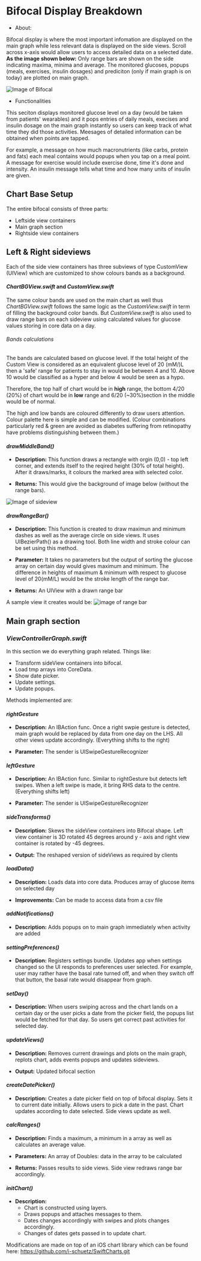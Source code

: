 # Bifocal Display Breakdown

* About: 

Bifocal display is where the most important infomation are displayed on the main graph while less relevant data is displayed on the side views. Scroll across x-axis would allow users to access detailed data on a selected date.
**As the image shown below:**
Only range bars are shown on the side indicating maxima, minima and average.  The monitored glucoses, popups (meals, exercises, insulin dosages) and prediciton (only if main graph is on today) are plotted on main graph.

![Image of Bifocal](Bifocal.png)

* Functionalities

This seciton displays monitored glucose level on a day (would be taken from patients' wearables) and it pops entries of daily meals, execises and insulin dosage on the main graph instantly so users can keep track of what time they did those activities. Meesages of detailed information can be obtained when points are tapped. 

For example, a message on how much macronutrients (like carbs, protein and fats) each meal contains would popups when you tap on a meal point. A message for exercise would include exercise done, time it's done and intensity. An insulin message tells what time and how many units of insulin are given.




## Chart Base Setup
The entire bifocal consists of three parts: 
  * Leftside view containers
  * Main graph section
  * Rightside view containers

## Left & Right sideviews
Each of the side view containers has three subviews of type CustomView (UIView) which are customized to show colours bands as a background. 
#### *ChartBGView.swift* and *CustomView.swift*
The same colour bands are used on the main chart as well thus *ChartBGView.swift* follows the same logic as the *CustomView.swift* in term of filling the background color bands. But *CustomView.swift* is also used to draw range bars on each sideview using calculated values for glucose values storing in core data on a day.

###### Bands calculations
The bands are calculated based on glucose level. If the total height of the Custom View is considered as an equivalent glucose level of 20 (mM/)L  then a 'safe' range for patients to stay in would be between 4 and 10. Above 10 would be classified as a hyper and below 4 would be seen as a hypo.

Therefore, the top half of chart would be in **high** range, the bottom 4/20 (20%) of chart would be in **low** range and 6/20 (~30%)section in the middle would be of normal. 

The high and low bands are coloured differently to draw users attention. Colour palette here is simple and can be modified. (Colour combinations particularly red & green are avoided as diabetes suffering from retinopathy have problems distinguishing between them.)

#### *drawMiddleBand()*
* **Description:**
This function draws a rectangle with orgin (0,0) - top left corner, and extends itself to the reqired height (30% of total height). After it draws/marks, it colours the marked area with selected color.

* **Returns:**
This would give the background of image below (without the range bars).

![Image of sideview](sideview.png)
    
#### *drawRangeBar()*
* **Description:**
This function is created to draw maximun and minimum dashes as well as the average circle on side views. 
It uses UIBezierPath() as a drawing tool. Both line width and stroke colour can be set using this method.

* **Parameter:**
It takes no parameters but the output of sorting the glucose array on certain day would gives maximum and minimum. The difference  in heights of maximum & minimum with respect to glucose level of 20(mM/L) would be the stroke length of the range bar.

* **Returns:** An UIView with a drawn range bar

A sample view it creates would be: ![image of range bar](rangeBar.png)


## Main graph section

### *ViewControllerGraph.swift*
In this section we do everything graph related. Things like:
* Transform sideView containers into bifocal. 
* Load tmp arrays into CoreData.
* Show date picker.  
* Update settings.  
* Update popups.

Methods implemented are: 
#### *rightGesture* 
* **Description:** An IBAction func. Once a right swpie gesture is detected, main graph would be replaced by data from one day on the LHS. All other views update accordingly. (Everything shifts to the right)

* **Parameter:** The sender is UISwipeGestureRecognizer

#### *leftGesture* 
* **Description:** An IBAction func. Similar to rightGesture but detects left swipes. When a left swipe is made, it bring RHS data to the centre. (Everything shifts left) 

* **Parameter:** The sender is UISwipeGestureRecognizer

#### *sideTransforms()*
* **Description:** Skews the sideView containers into Bifocal shape. Left view container is 3D rotated 45 degrees around y - axis and right view container is rotated by -45 degrees.

* **Output:** The reshaped version of sideViews as required by clients

#### *loadData()*
* **Description:** Loads data into core data. Produces array of glucose items on selected day

* **Improvements:** Can be made to access data from a csv file

#### *addNotifications()*
* **Description:** Adds popups on to main graph immediately when activity are added

#### *settingPreferences()*
* **Description:** Registers settings bundle. Updates app when settings changed so the UI responds to preferences user selected. For example, user may rather have the basal rate turned off, and when they switch off that button, the basal rate would disappear from graph.

#### *setDay()*
* **Description:** When users swiping across and the chart lands on a certain day or the user picks a date from the picker field, the popups list would be fetched for that day. So users get correct past activities for selected day.

#### *updateViews()*
* **Description:** Removes current drawings and plots on the main graph, replots chart, adds events popups and updates sideviews.

* **Output:** Updated bifocal section

#### *createDatePicker()*
* **Description:** Creates a date picker field on top of bifocal display. Sets it to current date initially. Allows users to pick a date in the past. Chart updates according to date selected. Side views update as well.

#### *calcRanges()*
* **Description:** Finds a maximum, a minimum in a array as well as calculates an average value.

* **Parameters:** An array of Doubles: data in the array to be calculated 

* **Returns:** Passes results to side views. Side view redraws range bar accordingly.

#### *initChart()*
* **Description:** 
  * Chart is constructed using layers. 
  * Draws popups and attaches messages to them.
  * Dates changes accordingly with swipes and plots changes accordingly.
  * Changes of dates gets passed in to update chart. 

Modifications are made on top of an iOS chart library which can be found here: https://github.com/i-schuetz/SwiftCharts.git 
